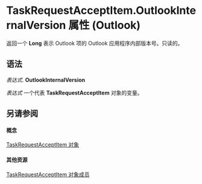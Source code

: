 
# TaskRequestAcceptItem.OutlookInternalVersion 属性 (Outlook)

返回一个 **Long** 表示 Outlook 项的 Outlook 应用程序内部版本号。只读的。


## 语法

 _表达式_. **OutlookInternalVersion**

 _表达式_ 一个代表 **TaskRequestAcceptItem** 对象的变量。


## 另请参阅


#### 概念


[TaskRequestAcceptItem 对象](a2905f72-0a67-b07d-7f85-84fe4de17c25.md)
#### 其他资源


[TaskRequestAcceptItem 对象成员](fe91c4cc-f505-11d8-0d0a-84fc4d355651.md)